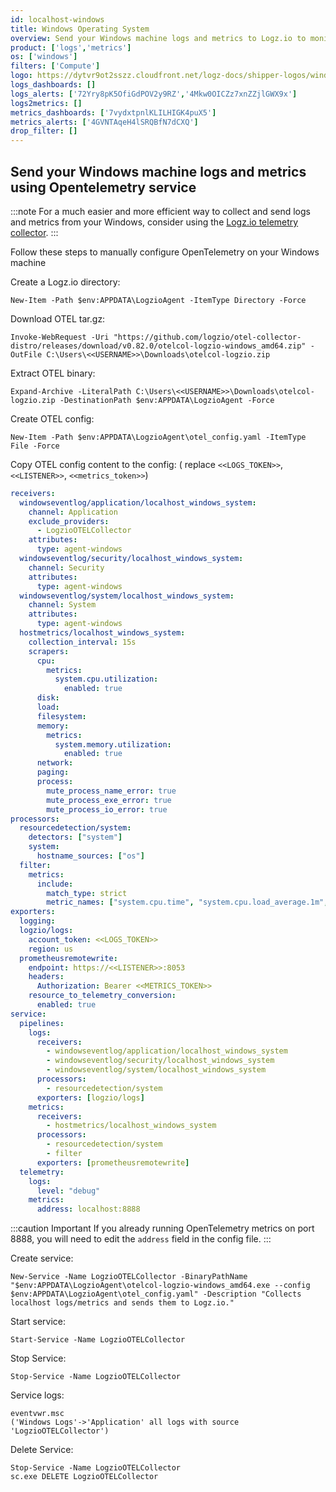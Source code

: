 ```yaml
---
id: localhost-windows
title: Windows Operating System
overview: Send your Windows machine logs and metrics to Logz.io to monitor and manage your Windows data, allowing you to identify anomalies, investigate incidents, get to the root cause of any issue, and quickly resolve it.
product: ['logs','metrics']
os: ['windows']
filters: ['Compute']
logo: https://dytvr9ot2sszz.cloudfront.net/logz-docs/shipper-logos/windows.svg
logs_dashboards: []
logs_alerts: ['72Yry8pK5OfiGdPOV2y9RZ','4Mkw0OICZz7xnZZjlGWX9x']
logs2metrics: []
metrics_dashboards: ['7vydxtpnlKLILHIGK4puX5']
metrics_alerts: ['4GVNTAqeH4lSRQBfN7dCXQ']
drop_filter: []
---
```



## Send your Windows machine logs and metrics using Opentelemetry service

:::note
For a much easier and more efficient way to collect and send logs and metrics from your Windows, consider using the [Logz.io telemetry collector](https://app.logz.io/#/dashboard/send-your-data/agent/new).
:::

Follow these steps to manually configure OpenTelemetry on your Windows machine

Create a Logz.io directory:
```shell
New-Item -Path $env:APPDATA\LogzioAgent -ItemType Directory -Force
```

Download OTEL tar.gz:
```shell 
Invoke-WebRequest -Uri "https://github.com/logzio/otel-collector-distro/releases/download/v0.82.0/otelcol-logzio-windows_amd64.zip" -OutFile C:\Users\<<USERNAME>>\Downloads\otelcol-logzio.zip
```

Extract OTEL binary:
```shell 
Expand-Archive -LiteralPath C:\Users\<<USERNAME>>\Downloads\otelcol-logzio.zip -DestinationPath $env:APPDATA\LogzioAgent -Force
```

Create OTEL config:
```shell 
New-Item -Path $env:APPDATA\LogzioAgent\otel_config.yaml -ItemType File -Force
```

Copy OTEL config content to the config: ( replace `<<LOGS_TOKEN>>`,  `<<LISTENER>>`, `<<metrics_token>>`)

```yaml
receivers:
  windowseventlog/application/localhost_windows_system:
    channel: Application
    exclude_providers:
      - LogzioOTELCollector
    attributes:
      type: agent-windows
  windowseventlog/security/localhost_windows_system:
    channel: Security
    attributes:
      type: agent-windows
  windowseventlog/system/localhost_windows_system:
    channel: System
    attributes:
      type: agent-windows
  hostmetrics/localhost_windows_system:
    collection_interval: 15s
    scrapers:
      cpu:
        metrics:
          system.cpu.utilization:
            enabled: true
      disk:
      load:
      filesystem:
      memory:
        metrics:
          system.memory.utilization:
            enabled: true
      network:
      paging:
      process:
        mute_process_name_error: true
        mute_process_exe_error: true
        mute_process_io_error: true
processors:
  resourcedetection/system:
    detectors: ["system"]
    system:
      hostname_sources: ["os"]
  filter:
    metrics:
      include:
        match_type: strict
        metric_names: ["system.cpu.time", "system.cpu.load_average.1m", "system.cpu.load_average.5m", "system.cpu.load_average.15m", "system.cpu.utilization", "system.memory.usage", "system.memory.utilization", "system.filesystem.usage", "system.disk.io", "system.disk.io_time", "system.disk.operation_time", "system.network.connections", "system.network.io", "system.network.packets", "system.network.errors", "process.cpu.time", "process.memory.usage", "process.disk.io", "process.memory.usage", "process.memory.virtual"]
exporters:
  logging:
  logzio/logs:
    account_token: <<LOGS_TOKEN>>
    region: us
  prometheusremotewrite:
    endpoint: https://<<LISTENER>>:8053
    headers:
      Authorization: Bearer <<METRICS_TOKEN>>
    resource_to_telemetry_conversion:
      enabled: true
service:
  pipelines:
    logs:
      receivers:
        - windowseventlog/application/localhost_windows_system
        - windowseventlog/security/localhost_windows_system
        - windowseventlog/system/localhost_windows_system
      processors:
        - resourcedetection/system
      exporters: [logzio/logs]
    metrics:
      receivers:
        - hostmetrics/localhost_windows_system
      processors:
        - resourcedetection/system
        - filter
      exporters: [prometheusremotewrite]
  telemetry:
    logs:
      level: "debug"
    metrics:
      address: localhost:8888
```

:::caution Important
If you already running OpenTelemetry metrics on port 8888, you will need to edit the `address` field in the config file.
:::

Create service:
```shell
New-Service -Name LogzioOTELCollector -BinaryPathName "$env:APPDATA\LogzioAgent\otelcol-logzio-windows_amd64.exe --config $env:APPDATA\LogzioAgent\otel_config.yaml" -Description "Collects localhost logs/metrics and sends them to Logz.io."
```

Start service:
```shell
Start-Service -Name LogzioOTELCollector
```

Stop Service:
```shell
Stop-Service -Name LogzioOTELCollector
```

Service logs:
```shell
eventvwr.msc
('Windows Logs'->'Application' all logs with source 'LogzioOTELCollector')
```

Delete Service:
```shell
Stop-Service -Name LogzioOTELCollector
sc.exe DELETE LogzioOTELCollector
```

